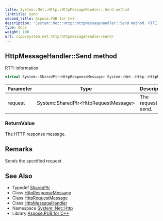 ```yaml
---
title: System::Net::Http::HttpMessageHandler::Send method
linktitle: Send
second_title: Aspose.PUB for C++
description: 'System::Net::Http::HttpMessageHandler::Send method. RTTI information in C++.'
type: docs
weight: 100
url: /cpp/system.net.http/httpmessagehandler/send/
---
```

## HttpMessageHandler::Send method


RTTI information.

```cpp
virtual System::SharedPtr<HttpResponseMessage> System::Net::Http::HttpMessageHandler::Send(System::SharedPtr<HttpRequestMessage> request)=0
```


| Parameter | Type | Description |
| --- | --- | --- |
| request | System::SharedPtr\<HttpRequestMessage\> | The request to send. |

### ReturnValue

The HTTP response message.
## Remarks


Sends the specified request. 
## See Also

* Typedef [SharedPtr](../../../system/sharedptr/)
* Class [HttpResponseMessage](../../httpresponsemessage/)
* Class [HttpRequestMessage](../../httprequestmessage/)
* Class [HttpMessageHandler](../)
* Namespace [System::Net::Http](../../)
* Library [Aspose.PUB for C++](../../../)
